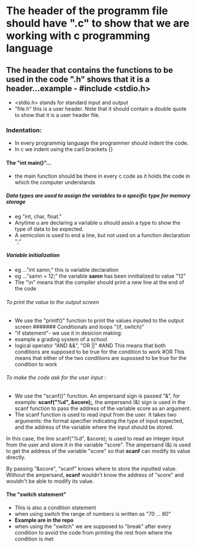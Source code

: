 # The header of the programm file should have ".c" to show that we are working with c programming language
## The header that contains the functions to be used in the code ".h" shows that it is a header...example - #include <stdio.h>
* <stdio.h> stands for standard input and output
* "file.h" this is a user header. Note that it should contain a double quote to show that it is a user header file.
### Indentation:
* In every programmig language the programmer should indent the code.
* In c we indent using the carli brackets {} 
#### The "int main()"... 
* the main function should be there in every c code as it holds the code in which the computer understands
##### Data types are used to assign the variables to a specific type for memory storage
* eg "int, char, float."
* Anytime u are declaring a variable u should assin a type to show the type of data to be expected.
* A semicolon is used to end a line, but not used on a function declaration ";"
##### Variable initialization
* eg ..."int samn;" this is variable declaration
* eg ..."samn = 12;" the variable **samn** has been innitialized to value "12"
* The "\n" means that the compiler should print a new line at the end of the code
###### To print the value to the output screen
* We use the "printf()" function to print the values inputed to the output screen
####### Conditionals and loops "(if, switch)"
* "if statement"- we use it in desicion making:
* example a grading  system of a school
* logical operator "AND &&", "OR ||"
#AND This means that both conditions are supposed to be true for the condition to work
#OR This means that either of the two conditions are supossed to be true for the condition to work
###### To make the code ask for the user input :
* We use the "scanf()" function. An ampersand sign is passed "&", for example: 
**scanf("%d", &score);**, the ampersand (&) sign is used in the scanf function to pass the address of the variable score as an argument.
* The scanf function is used to read input from the user. It takes two arguments: the format specifier indicating the type of input expected, and the address of the variable where the input should be stored.

In this case, the line scanf("%d", &score); is used to read an integer input from the user and store it in the variable "score". The ampersand (&) is used to get the address of the variable "score" so that **scanf** can modify its value directly.

By passing "&score", "scanf" knows where to store the inputted value. Without the ampersand, **scanf** wouldn't know the address of "score" and wouldn't be able to modify its value.
#### The "switch statement"
* This is also a condition statement
* when using switch the range of numbers is written as "70 ... 80"
* **Example are in the repo**
* when using the "switch" we are supposed to "break" after every condition to avoid the code from printing the rest from where the condition is met 
